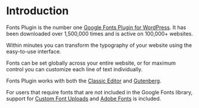# Introduction

Fonts Plugin is the number one [Google Fonts Plugin for WordPress](https://fontsplugin.com). It has been downloaded over 1,500,000 times and is active on 100,000+ websites.

Within minutes you can transform the typography of your website using the easy-to-use interface.

Fonts can be set globally across your entire website, or for maximum control you can customize each line of text individually.

Fonts Plugin works with both the [Classic Editor](classic-editor/getting-started.md) and [Gutenberg](https://docs.fontsplugin.com/gutenberg/getting-started).

For users that require fonts that are not included in the Google Fonts library, support for [Custom Font Uploads](https://docs.fontsplugin.com/custom-font-uploads/custom-font-uploads) and [Adobe Fonts](https://docs.fontsplugin.com/integrations/adobe-fonts) is included.
